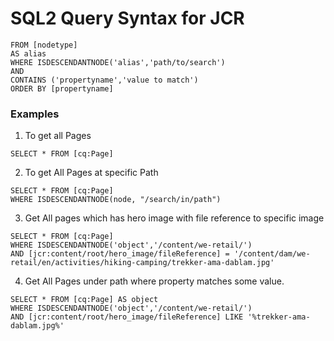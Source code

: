 # SQL2 Query Syntax for JCR

```SELECT [propertynames or * ] 
FROM [nodetype]
AS alias 
WHERE ISDESCENDANTNODE('alias','path/to/search')
AND
CONTAINS ('propertyname','value to match')
ORDER BY [propertyname]
```
### Examples
1. To get all Pages
```
SELECT * FROM [cq:Page]
```
2. To get All Pages at specific Path
```
SELECT * FROM [cq:Page]
WHERE ISDESCENDANTNODE(node, "/search/in/path")
```
3. Get All pages which has hero image with file reference to specific image 
```
SELECT * FROM [cq:Page]
WHERE ISDESCENDANTNODE('object','/content/we-retail/')
AND [jcr:content/root/hero_image/fileReference] = '/content/dam/we-retail/en/activities/hiking-camping/trekker-ama-dablam.jpg'
```
4. Get All Pages under path where property matches some value.
```
SELECT * FROM [cq:Page] AS object 
WHERE ISDESCENDANTNODE('object','/content/we-retail/')
AND [jcr:content/root/hero_image/fileReference] LIKE '%trekker-ama-dablam.jpg%'
```


